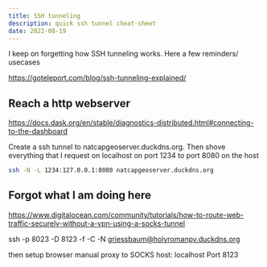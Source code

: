```yaml
---
title: SSH tunneling
description: quick ssh tunnel cheat-sheet
date: 2022-08-19
---
```


I keep on forgetting how SSH tunneling works. Here a few reminders/ usecases

https://goteleport.com/blog/ssh-tunneling-explained/

## Reach a http webserver 
https://docs.dask.org/en/stable/diagnostics-distributed.html#connecting-to-the-dashboard

Create a ssh tunnel to natcapgeoserver.duckdns.org. Then shove everything that I request on localhost on port 1234 to
port 8080 on the host
```bash
ssh -N -L 1234:127.0.0.1:8080 natcapgeoserver.duckdns.org
```


## Forgot what I am doing here
https://www.digitalocean.com/community/tutorials/how-to-route-web-traffic-securely-without-a-vpn-using-a-socks-tunnel

ssh -p 8023 -D 8123 -f -C -N griessbaum@holyromanpv.duckdns.org

then setup browser manual proxy to SOCKS host:
localhost Port 8123
